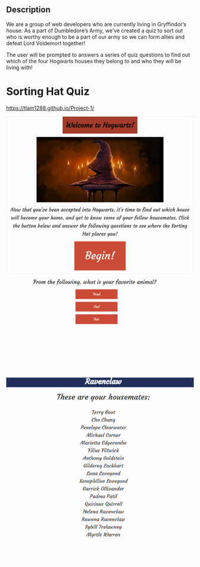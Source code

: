 ## Description

We are a group of web developers who are currently living in Gryffindor’s house. As a part of Dumbledore’s Army, we’ve created a quiz to sort out who is worthy enough to be a part of our army so we can form allies and defeat Lord Voldemort together!

The user will be prompted to answers a series of quiz questions to find out which of the four Hogwarts houses they belong to and who they will be living with!

# Sorting Hat Quiz

https://tlam1288.github.io/Project-1/

![](assets/hp1.png)
![](assets/hp2.png)
![](assets/hp3.png)
